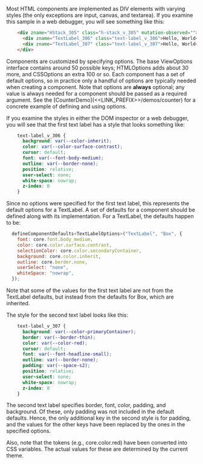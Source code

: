Most HTML components are implemented as DIV elements with varying styles (the only exceptions are input, canvas, and textarea). If you examine this sample in a web debugger, you will see something like this:

```html
    <div zname="HStack_305" class="h-stack_v_305" mutation-observed="">
      <div zname="TextLabel_306" class="text-label_v_306">Hello, World</div>
      <div zname="TextLabel_307" class="text-label_v_307">Hello, World</div>
    </div>
```

Components are customized by specifying options. The base ViewOptions interface contains around 50 possible keys; HTMLOptions adds about 30 more, and CSSOptions an extra 100 or so. Each component has a set of default options, so in practice only a handful of options are typically needed when creating a component. Note that options are **always** optional; any value is always needed for a component should be passed as a required argument. See the [CounterDemo](<<LINK_PREFIX>>/demos/counter) for a concrete example of defining and using options.


If you examine the styles in either the DOM inspector or a web debugger, you will see that the first text label has a style that looks something like:

```css
    text-label_v_306 {
      background: var(--color-inherit);
      color: var(--color-surface-contrast);
      cursor: default;
      font: var(--font-body-medium);
      outline: var(--border-none);
      position: relative;
      user-select: none;
      white-space: nowrap;
      z-index: 0
    }
``` 

Since no options were specified for the first text label, this represents the default options for a TextLabel. A set of defaults for a component should be defined along with its implementation. For a TextLabel, the defaults happen to be:

```js
  defineComponentDefaults<TextLabelOptions>("TextLabel", "Box", {
    font: core.font.body_medium,
    color: core.color.surface.contrast,
    selectionColor: core.color.secondaryContainer,
    background: core.color.inherit,
    outline: core.border.none,
    userSelect: "none",
    whiteSpace: "nowrap",
  });
```

Note that some of the values for the first text label are not from the TextLabel defaults, but instead from the defaults for Box, which are inherited.


The style for the second text label looks like this:

```css
    text-label_v_307 {
      background: var(--color-primaryContainer);
      border: var(--border-thin);
      color: var(--color-red);
      cursor: default;
      font: var(--font-headline-small);
      outline: var(--border-none);
      padding: var(--space-s2);
      position: relative;
      user-select: none;
      white-space: nowrap;
      z-index: 0
    }
```

The second text label specifies border, font, color, padding, and background. Of these, only padding was not included in the default defaults. Hence, the only additional key in the second style is for padding, and the
values for the other keys have been replaced by the ones in the specified options.


Also, note that the tokens (e.g., core.color.red) have been converted into CSS variables. The actual values for these are determined by the current theme.



